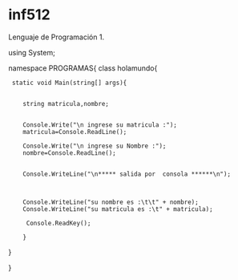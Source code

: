 # inf512
Lenguaje de Programación 1.

using System;

namespace PROGRAMAS{
class holamundo{

     static void Main(string[] args){
  
        
        string matricula,nombre;


        Console.Write("\n ingrese su matricula :");
        matricula=Console.ReadLine();

        Console.Write("\n ingrese su Nombre :");
        nombre=Console.ReadLine();

        
        Console.WriteLine("\n***** salida por  consola ******\n");
        

        
        Console.WriteLine("su nombre es :\t\t" + nombre);
        Console.WriteLine("su matricula es :\t" + matricula);
        
         Console.ReadKey();
       
        }

       
 

}

}
